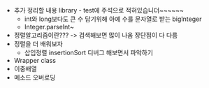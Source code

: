- 추가 정리할 내용 library - test에 주석으로 적혀있습니더~~~~~~  
  - int와 long보다도 큰 수 담기위해 아예 수를 문자열로 받는 bigInteger
  - Integer.parseInt~
- 정렬알고리즘이란??? -> 검색해보면 많이 나옴 장단점이 다 다름
- 정렬을 더 배워보자
  - 삽입정렬 insertionSort 디버그 해보면서 파악하기
- Wrapper class
- 이중배열
- 메소드 오버로딩
